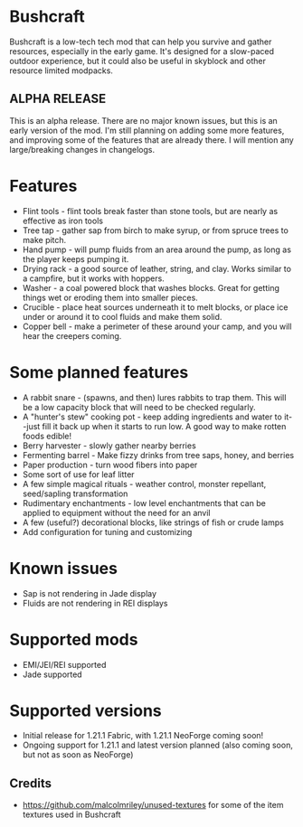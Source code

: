 # Bushcraft
Bushcraft is a low-tech tech mod that can help you survive and gather resources, especially in the early game. It's designed for a slow-paced outdoor experience, but it could also be useful in skyblock and other resource limited modpacks.

## ALPHA RELEASE ##

This is an alpha release. There are no major known issues, but this is an early version of the mod. I'm still planning on adding some more features, and improving some of the features that are already there. I will mention any large/breaking changes in changelogs.

# Features
* Flint tools - flint tools break faster than stone tools, but are nearly as effective as iron tools
* Tree tap - gather sap from birch to make syrup, or from spruce trees to make pitch.
* Hand pump - will pump fluids from an area around the pump, as long as the player keeps pumping it.
* Drying rack - a good source of leather, string, and clay. Works similar to a campfire, but it works with hoppers.
* Washer - a coal powered block that washes blocks. Great for getting things wet or eroding them into smaller pieces.
* Crucible - place heat sources underneath it to melt blocks, or place ice under or around it to cool fluids and make them solid.
* Copper bell - make a perimeter of these around your camp, and you will hear the creepers coming. 

# Some planned features
* A rabbit snare - (spawns, and then) lures rabbits to trap them. This will be a low capacity block that will need to be checked regularly.
* A "hunter's stew" cooking pot - keep adding ingredients and water to it--just fill it back up when it starts to run low. A good way to make rotten foods edible!
* Berry harvester - slowly gather nearby berries
* Fermenting barrel - Make fizzy drinks from tree saps, honey, and berries
* Paper production - turn wood fibers into paper
* Some sort of use for leaf litter
* A few simple magical rituals - weather control, monster repellant, seed/sapling transformation
* Rudimentary enchantments - low level enchantments that can be applied to equipment without the need for an anvil
* A few (useful?) decorational blocks, like strings of fish or crude lamps
* Add configuration for tuning and customizing

# Known issues
* Sap is not rendering in Jade display
* Fluids are not rendering in REI displays

# Supported mods
* EMI/JEI/REI supported
* Jade supported

# Supported versions
* Initial release for 1.21.1 Fabric, with 1.21.1 NeoForge coming soon!
* Ongoing support for 1.21.1 and latest version planned (also coming soon, but not as soon as NeoForge)

## Credits

* https://github.com/malcolmriley/unused-textures for some of the item textures used in Bushcraft